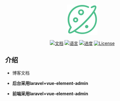 <p align="center"><img src="markdown/static/svg/xw.svg" width="100"></p>

<p align="center">
<a href="#"><img src="https://img.shields.io/badge/%E6%96%87-%E6%A1%A3-green?logo=symantec&style=plastic" alt="文档"></a>
<a href="#"><img src="https://img.shields.io/badge/%E8%AF%AD%E8%A8%80-markdown-blue" alt="语言"></a>
<a href="#"><img src="https://img.shields.io/badge/%E8%BF%9B%E5%BA%A6-0%25-brightgreen" alt="进度"></a>
<a href="#"><img src="https://img.shields.io/badge/License-MIT-red" alt="License"></a>
</p>

## 介绍

- 博客文档

- **后台采用laravel+vue-element-admin**

- **前端采用laravel+vue-element-admin**

